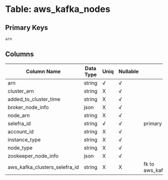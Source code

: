 # Table: aws_kafka_nodes

## Primary Keys 

```
arn
```


## Columns 

|  Column Name   |  Data Type  | Uniq | Nullable | Description | 
|  ----  | ----  | ----  | ----  | ---- | 
| arn | string | √ | √ |  | 
| cluster_arn | string | X | √ |  | 
| added_to_cluster_time | string | X | √ |  | 
| broker_node_info | json | X | √ |  | 
| node_arn | string | X | √ |  | 
| selefra_id | string | √ | √ | primary keys value md5 | 
| account_id | string | X | √ |  | 
| instance_type | string | X | √ |  | 
| node_type | string | X | √ |  | 
| zookeeper_node_info | json | X | √ |  | 
| aws_kafka_clusters_selefra_id | string | X | X | fk to aws_kafka_clusters.selefra_id | 


